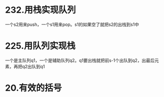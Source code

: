 # 232.用栈实现队列
一个s2用来push，一个s1用来pop。s1的如果空了就把s2的出栈到s1中
# 225.用队列实现栈
一个是主队列q1，一个是辅助队列q2。q1要出栈就把前s-1个出队到q2，出最后元素，再把q2出队到q1
# 20.有效的括号
